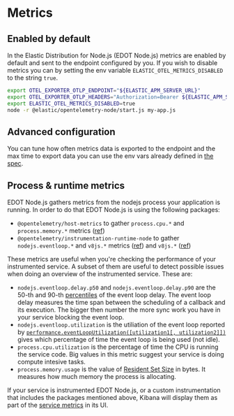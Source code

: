<!--
Goal of this doc:
The user understands which metrics are collected by default in EDOT and gets
insight on metrics export configurations.

Assumptions we're comfortable making about the reader:
* They are familiar with Elastic
* They are familiar with OpenTelemetry
* They have familiar with node runtime metrics
-->

# Metrics

## Enabled by default

In the Elastic Distribution for Node.js (EDOT Node.js) metrics are enabled by default and sent to the endpoint
configured by you. If you wish to disable metrics you can by setting the env
variable `ELASTIC_OTEL_METRICS_DISABLED` to the string `true`.

```sh
export OTEL_EXPORTER_OTLP_ENDPOINT="${ELASTIC_APM_SERVER_URL}"
export OTEL_EXPORTER_OTLP_HEADERS="Authorization=Bearer ${ELASTIC_APM_SECRET_TOKEN}"
export ELASTIC_OTEL_METRICS_DISABLED=true
node -r @elastic/opentelemetry-node/start.js my-app.js
```

## Advanced configuration

You can tune how often metrics data is exported to the endpoint and the max time
to export data you can use the env vars already defined in [the spec](https://opentelemetry.io/docs/specs/otel/configuration/sdk-environment-variables/#periodic-exporting-metricreader).

## Process & runtime metrics

EDOT Node.js gathers metrics from the nodejs process your application is
running. In order to do that EDOT Node.js is using the following packages:

- `@opentelemetry/host-metrics` to gather `process.cpu.*` and `process.memory.*` metrics ([ref](https://github.com/open-telemetry/semantic-conventions/blob/80988c54712ee336cb3a6240b8845e9dfa8c9f49/docs/system/process-metrics.md?plain=1#L22))
- `@opentelemetry/instrumentation-runtime-node` to gather `nodejs.eventloop.*` and `v8js.*` metrics ([ref](https://github.com/open-telemetry/semantic-conventions/blob/80988c54712ee336cb3a6240b8845e9dfa8c9f49/model/nodejs/metrics.yaml)) and `v8js.*` ([ref](https://github.com/open-telemetry/semantic-conventions/blob/80988c54712ee336cb3a6240b8845e9dfa8c9f49/model/v8js/metrics.yaml))

These metrics are useful when you're checking the performance of your
instrumented service. A subset of them are useful to detect possible
issues when doing an overview of the instrumented service. These are:

- `nodejs.eventloop.delay.p50` and `nodejs.eventloop.delay.p90` are the
  50-th and 90-th [percentiles](https://en.wikipedia.org/wiki/Percentile) of
  the event loop delay. The event loop delay measures the time span between
  the scheduling of a callback and its execution. The bigger then number
  the more sync work you have in your service blocking the event loop.
- `nodejs.eventloop.utilization` is the utiliation of the event loop reported
  by [`performance.eventLoopUtilization([utilization1[, utilization2]])`](https://nodejs.org/api/perf_hooks.html#performanceeventlooputilizationutilization1-utilization2) gives which
  percentage of time the event loop is being used (not idle).
- `process.cpu.utilization` is the percentage of time the CPU is running
  the service code. Big values in this metric suggest your service is doing
  compute intesive tasks.
- `process.memory.usage` is the value of [Resident Set Size](https://nodejs.org/api/process.html#processmemoryusagerss) in bytes. It
  measures how much memory the process is allocating.


If your service is instrumented EDOT Node.js, or a custom instrumentation that includes the packages mentioned above, Kibana will
display them as part of the [service metrics](https://www.elastic.co/guide/en/observability/current/apm-metrics.html) in its UI.